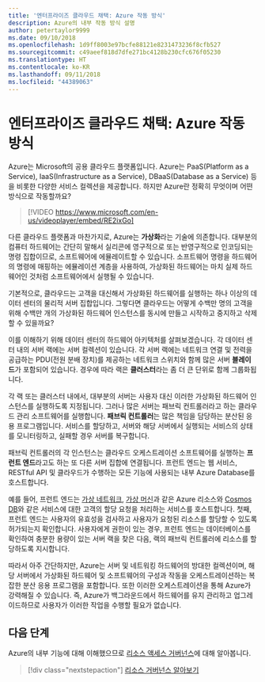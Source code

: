 ```yaml
---
title: '엔터프라이즈 클라우드 채택: Azure 작동 방식'
description: Azure의 내부 작동 방식 설명
author: petertaylor9999
ms.date: 09/10/2018
ms.openlocfilehash: 1d9ff8003e97bcfe88121e8231473236f8cfb527
ms.sourcegitcommit: c49aeef818d7dfe271bc4128b230cfc676f05230
ms.translationtype: HT
ms.contentlocale: ko-KR
ms.lasthandoff: 09/11/2018
ms.locfileid: "44389063"
---
```

# <a name="enterprise-cloud-adoption-how-does-azure-work"></a>엔터프라이즈 클라우드 채택: Azure 작동 방식

Azure는 Microsoft의 공용 클라우드 플랫폼입니다. Azure는 PaaS(Platform as a Service), IaaS(Infrastructure as a Service), DBaaS(Database as a Service) 등을 비롯한 다양한 서비스 컬렉션을 제공합니다. 하지만 Azure란 정확히 무엇이며 어떤 방식으로 작동할까요?

> [!VIDEO https://www.microsoft.com/en-us/videoplayer/embed/RE2ixGo] 

다른 클라우드 플랫폼과 마찬가지로, Azure는 **가상화**라는 기술에 의존합니다. 대부분의 컴퓨터 하드웨어는 간단히 말해서 실리콘에 영구적으로 또는 반영구적으로 인코딩되는 명령 집합이므로, 소프트웨어에 에뮬레이트할 수 있습니다. 소프트웨어 명령을 하드웨어의 명령에 매핑하는 에뮬레이션 계층을 사용하여, 가상화된 하드웨어는 마치 실제 하드웨어인 것처럼 소프트웨어에서 실행될 수 있습니다.

기본적으로, 클라우드는 고객을 대신해서 가상화된 하드웨어를 실행하는 하나 이상의 데이터 센터의 물리적 서버 집합입니다. 그렇다면 클라우드는 어떻게 수백만 명의 고객을 위해 수백만 개의 가상화된 하드웨어 인스턴스를 동시에 만들고 시작하고 중지하고 삭제할 수 있을까요?

이를 이해하기 위해 데이터 센터의 하드웨어 아키텍처를 살펴보겠습니다.  각 데이터 센터 내의 서버 랙에는 서버 컬렉션이 있습니다. 각 서버 랙에는 네트워크 연결 및 전력을 공급하는 PDU(전원 분배 장치)를 제공하는 네트워크 스위치와 함께 많은 서버 **블레이드**가 포함되어 있습니다. 경우에 따라 랙은 **클러스터**라는 좀 더 큰 단위로 함께 그룹화됩니다. 

각 랙 또는 클러스터 내에서, 대부분의 서버는 사용자 대신 이러한 가상화된 하드웨어 인스턴스를 실행하도록 지정됩니다. 그러나 많은 서버는 패브릭 컨트롤러라고 하는 클라우드 관리 소프트웨어를 실행합니다. **패브릭 컨트롤러**는 많은 책임을 담당하는 분산된 응용 프로그램입니다. 서비스를 할당하고, 서버와 해당 서버에서 실행되는 서비스의 상태를 모니터링하고, 실패할 경우 서버를 복구합니다.

패브릭 컨트롤러의 각 인스턴스는 클라우드 오케스트레이션 소프트웨어를 실행하는 **프런트 엔드**라고도 하는 또 다른 서버 집합에 연결됩니다. 프런트 엔드는 웹 서비스, RESTful API 및 클라우드가 수행하는 모든 기능에 사용되는 내부 Azure Database를 호스트합니다. 

예를 들어, 프런트 엔드는 [가상 네트워크][vnet], [가상 머신][vms]과 같은 Azure 리소스와 [Cosmos DB][cosmosdb]와 같은 서비스에 대한 고객의 할당 요청을 처리하는 서비스를 호스트합니다. 첫째, 프런트 엔드는 사용자의 유효성을 검사하고 사용자가 요청된 리소스를 할당할 수 있도록 허가되는지 확인합니다. 사용자에게 권한이 있는 경우, 프런트 엔드는 데이터베이스를 확인하여 충분한 용량이 있는 서버 랙을 찾은 다음, 랙의 패브릭 컨트롤러에 리소스를 할당하도록 지시합니다.

따라서 아주 간단하지만, Azure는 서버 및 네트워킹 하드웨어의 방대한 컬렉션이며, 해당 서버에서 가상화된 하드웨어 및 소프트웨어의 구성과 작동을 오케스트레이션하는 복잡한 분산 응용 프로그램을 포함합니다. 또한 이러한 오케스트레이션을 통해 Azure가 강력해질 수 있습니다. 즉, Azure가 백그라운드에서 하드웨어를 유지 관리하고 업그레이드하므로 사용자가 이러한 작업을 수행할 필요가 없습니다. 

## <a name="next-steps"></a>다음 단계

Azure의 내부 기능에 대해 이해했으므로 [리소스 액세스 거버넌스](what-is-governance.md)에 대해 알아봅니다. 

> [!div class="nextstepaction"]
> [리소스 거버넌스 알아보기](what-is-governance.md)

<!-- Links -->

[cosmosdb]: /azure/cosmos-db/introduction
[docs-add-users-to-aad]: /azure/active-directory/add-users-azure-active-directory?toc=/azure/architecture/cloud-adoption-guide/toc.json
[vms]: /azure/virtual-machines/
[vnet]: /azure/virtual-network/virtual-networks-overview
